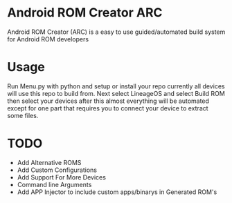 # Android ROM Creator ARC
Android ROM Creator (ARC) is a easy to use guided/automated build system for Android ROM developers

# Usage
Run Menu.py with python and setup or install your repo currently all devices will use this repo to build from. Next select LineageOS and select Build ROM then select your devices after this almost everything will be automated except for one part that requires you to connect your device to extract some files.

# TODO
 * Add Alternative ROMS
 * Add Custom Configurations
 * Add Support For More Devices
 * Command line Arguments
 * Add APP Injector to include custom apps/binarys in Generated ROM's
